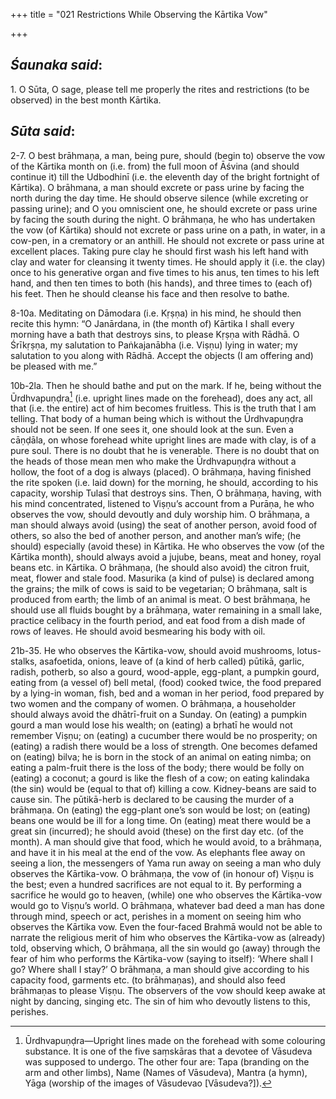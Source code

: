 +++
title = "021 Restrictions While Observing the Kārtika Vow"

+++
 

## *Śaunaka said*:

1\. O Sūta, O sage, please tell me properly the rites and restrictions (to be observed) in the best month Kārtika.

## *Sūta said*:

2-7. O best brāhmaṇa, a man, being pure, should (begin to) observe the vow of the Kārtika month on (i.e. from) the full moon of Āśvina (and should continue it) till the Udbodhinī (i.e. the eleventh day of the bright fortnight of Kārtika). O brāhmana, a man should excrete or pass urine by facing the north during the day time. He should observe silence (while excreting or passing urine); and O you omniscient one, he should excrete or pass urine by facing the south during the night. O brāhmaṇa, he who has undertaken the vow (of Kārtika) should not excrete or pass urine on a path, in water, in a cow-pen, in a crematory or an anthill. He should not excrete or pass urine at excellent places. Taking pure clay he should first wash his left hand with clay and water for cleansing it twenty times. He should apply it (i.e. the clay) once to his generative organ and five times to his anus, ten times to his left hand, and then ten times to both (his hands), and three times to (each of) his feet. Then he should cleanse his face and then resolve to bathe.

8-10a. Meditating on Dāmodara (i.e. Kṛṣṇa) in his mind, he should then recite this hymn: “O Janārdana, in (the month of) Kārtika I shall every morning have a bath that destroys sins, to please Kṛṣṇa with Rādhā. O Śrīkṛṣṇa, my salutation to Paṅkajanābha (i.e. Viṣṇu) lying in water; my salutation to you along with Rādhā. Accept the objects (I am offering and) be pleased with me.”

10b-2la. Then he should bathe and put on the mark. If he, being without the Ūrdhvapuṇḍra[^1] (i.e. upright lines made on the forehead), does any act, all that (i.e. the entire) act of him becomes fruitless. This is the truth that I am telling. That body of a human being which is without the Ūrdhvapuṇḍra should not be seen. If one sees it, one should look at the sun. Even a cāṇḍāla, on whose forehead white upright lines are made with clay, is of a pure soul. There is no doubt that he is venerable. There is no doubt that on the heads of those mean men who make the Ūrdhvapuṇḍra without a hollow, the foot of a dog is always (placed). O brāhmaṇa, having finished the rite spoken (i.e. laid down) for the morning, he should, according to his capacity, worship Tulasī that destroys sins. Then, O brāhmaṇa, having, with his mind concentrated, listened to Viṣṇu’s account from a Purāṇa, he who observes the vow, should devoutly and duly worship him. O brāhmaṇa, a man should always avoid (using) the seat of another person, avoid food of others, so also the bed of another person, and another man’s wife; (he should) especially (avoid these) in Kārtika. He who observes the vow (of the Kārtika month), should always avoid a jujube, beans, meat and honey, royal beans etc. in Kārtika. O brāhmaṇa, (he should also avoid) the citron fruit, meat, flower and stale food. Masurika (a kind of pulse) is declared among the grains; the milk of cows is said to be vegetarian; O brāhmaṇa, salt is produced from earth; the limb of an animal is meat. O best brāhmaṇa, he should use all fluids bought by a brāhmaṇa, water remaining in a small lake, practice celibacy in the fourth period, and eat food from a dish made of rows of leaves. He should avoid besmearing his body with oil.

[^1]:  Ūrdhvapuṇḍra—Upright lines made on the forehead with some colouring substance. It is one of the five saṃskāras that a devotee of Vāsudeva was supposed to undergo. The other four are: Tapa (branding on the arm and other limbs), Name (Names of Vāsudeva), Mantra (a hymn), Yāga (worship of the images of Vāsudevao [Vāsudeva?]).

21b-35. He who observes the Kārtika-vow, should avoid mushrooms, lotus-stalks, asafoetida, onions, leave of (a kind of herb called) pūtikā, garlic, radish, potherb, so also a gourd, wood-apple, egg-plant, a pumpkin gourd, eating from (a vessel of) bell metal, (food) cooked twice, the food prepared by a lying-in woman, fish, bed and a woman in her period, food prepared by two women and the company of women. O brāhmaṇa, a householder should always avoid the dhātrī-fruit on a Sunday. On (eating) a pumpkin gourd a man would lose his wealth; on (eating) a bṛhatī he would not remember Viṣṇu; on (eating) a cucumber there would be no prosperity; on (eating) a radish there would be a loss of strength. One becomes defamed on (eating) bilva; he is born in the stock of an animal on eating nimba; on eating a palm-fruit there is the loss of the body; there would be folly on (eating) a coconut; a gourd is like the flesh of a cow; on eating kalindaka (the sin) would be (equal to that of) killing a cow. Kidney-beans are said to cause sin. The pūtikā-herb is declared to be causing the murder of a brāhmaṇa. On (eating) the egg-plant one’s son would be lost; on (eating) beans one would be ill for a long time. On (eating) meat there would be a great sin (incurred); he should avoid (these) on the first day etc. (of the month). A man should give that food, which he would avoid, to a brāhmaṇa, and have it in his meal at the end of the vow. As elephants flee away on seeing a lion, the messengers of Yama run away on seeing a man who duly observes the Kārtika-vow. O brāhmaṇa, the vow of (in honour of) Viṣṇu is the best; even a hundred sacrifices are not equal to it. By performing a sacrifice he would go to heaven, (while) one who observes the Kārtika-vow would go to Viṣṇu’s world. O brāhmaṇa, whatever bad deed a man has done through mind, speech or act, perishes in a moment on seeing him who observes the Kārtika vow. Even the four-faced Brahmā would not be able to narrate the religious merit of him who observes the Kārtika-vow as (already) told, observing which, O brāhmaṇa, all the sin would go (away) through the fear of him who performs the Kārtika-vow (saying to itself): ‘Where shall I go? Where shall I stay?’ O brāhmaṇa, a man should give according to his capacity food, garments etc. (to brāhmaṇas), and should also feed brāhmaṇas to please Viṣṇu. The observers of the vow should keep awake at night by dancing, singing etc. The sin of him who devoutly listens to this, perishes.



